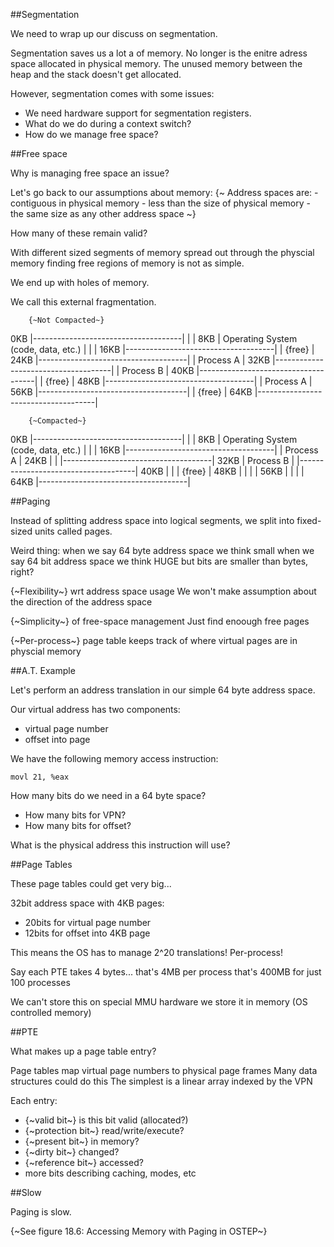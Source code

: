 ##Segmentation

We need to wrap up our discuss on segmentation.

Segmentation saves us a lot a of memory.
No longer is the enitre adress space allocated in physical memory.
The unused memory between the heap and the stack doesn't get allocated.

However, segmentation comes with some issues:
- We need hardware support for segmentation registers.
- What do we do during a context switch?
- How do we manage free space?


##Free space

Why is managing free space an issue?

Let's go back to our assumptions about memory:
{~
    Address spaces are:
    - contiguous in physical memory
    - less than the size of physical memory
    - the same size as any other address space
~}

How many of these remain valid?

With different sized segments of memory spread out through the physcial memory
finding free regions of memory is not as simple.

We end up with holes of memory.

We call this external fragmentation.

        {~Not Compacted~}
0KB     |-------------------------------------|
        |                                     |
8KB     | Operating System (code, data, etc.) |
        |                                     |
16KB    |-------------------------------------|
        |                {free}               |
24KB    |-------------------------------------|
        |              Process A              |
32KB    |-------------------------------------|
        |              Process B              |
40KB    |-------------------------------------|
        |                {free}               |
48KB    |-------------------------------------|
        |              Process A              |
56KB    |-------------------------------------|
        |                {free}               |
64KB    |-------------------------------------|


        {~Compacted~}
0KB     |-------------------------------------|
        |                                     |
8KB     | Operating System (code, data, etc.) |
        |                                     |
16KB    |-------------------------------------|
        |              Process A              |
24KB    |                                     |
        |-------------------------------------|
32KB    |              Process B              |
        |-------------------------------------|
40KB    |                                     |
        |                {free}               |
48KB    |                                     |
        |                                     |
56KB    |                                     |
        |                                     |
64KB    |-------------------------------------|


##Paging

Instead of splitting address space into logical segments,
we split into fixed-sized units called pages.

Weird thing: 
when we say 64 byte address space we think small
when we say 64 bit address space we think HUGE
but bits are smaller than bytes, right?

{~Flexibility~} wrt address space usage
  We won't make assumption about the direction of the address space

{~Simplicity~} of free-space management
  Just find enoough free pages

{~Per-process~} page table
keeps track of where virtual pages are in physcial memory


##A.T. Example

Let's perform an address translation in our simple 64 byte address space.

Our virtual address has two components:
- virtual page number
- offset into page

We have the following memory access instruction:

```
movl 21, %eax
```

How many bits do we need in a 64 byte space?
- How many bits for VPN?
- How many bits for offset?

What is the physical address this instruction will use?


##Page Tables

These page tables could get very big...

32bit address space with 4KB pages:
- 20bits for virtual page number
- 12bits for offset into 4KB page

This means the OS has to manage 2^20 translations!
Per-process!

Say each PTE takes 4 bytes...
that's 4MB per process
that's 400MB for just 100 processes

We can't store this on special MMU hardware
we store it in memory (OS controlled memory)

##PTE

What makes up a page table entry?

Page tables map virtual page numbers to physical page frames
Many data structures could do this
The simplest is a linear array indexed by the VPN

Each entry:
- {~valid bit~} is this bit valid (allocated?)
- {~protection bit~} read/write/execute?
- {~present bit~} in memory?
- {~dirty bit~} changed?
- {~reference bit~} accessed?
- more bits describing caching, modes, etc


##Slow

Paging is slow.

{~See figure 18.6: Accessing Memory with Paging in OSTEP~}
